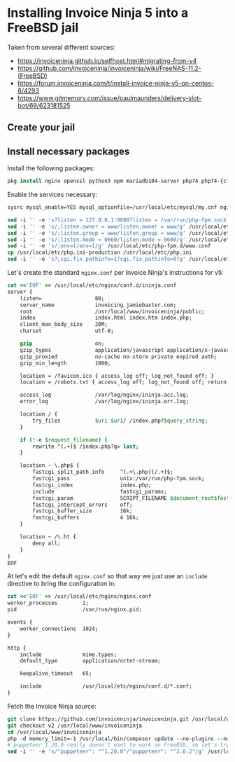 # Installing Invoice Ninja 5 into a FreeBSD jail

Taken from several different sources:
* https://invoiceninja.github.io/selfhost.html#migrating-from-v4
* https://github.com/invoiceninja/invoiceninja/wiki/FreeNAS-11.2-(FreeBSD)
* https://forum.invoiceninja.com/t/install-invoice-ninja-v5-on-centos-8/4293
* https://www.gitmemory.com/issue/paulmaunders/delivery-slot-bot/69/623181525

## Create your jail

## Install necessary packages

Install the following packages:

```tcsh
pkg install nginx openssl python3 npm mariadb104-server php74 php74-{ctype,pdo,pdo_mysql,session,iconv,filter,openssl,phar,mysqli,simplexml,xmlreader,xmlwriter,fileinfo,pear-PHP_Parser,tokenizer,gd,curl,gmp,json,zip,xml,readline,opcache,mbstring,bcmath,curl,partisan,extensions,dom,exif}
```

Enable the services necessary:

```tcsh
sysrc mysql_enable=YES mysql_optionfile=/usr/local/etc/mysql/my.cnf nginx_enable=YES php_fpm_enable=YES

```

```tcsh
sed -i '' -e 's?listen = 127.0.0.1:9000?listen = /var/run/php-fpm.sock?g' /usr/local/etc/php-fpm.d/www.conf
sed -i '' -e 's/;listen.owner = www/listen.owner = www/g' /usr/local/etc/php-fpm.d/www.conf
sed -i '' -e 's/;listen.group = www/listen.group = www/g' /usr/local/etc/php-fpm.d/www.conf
sed -i '' -e 's/;listen.mode = 0660/listen.mode = 0600/g' /usr/local/etc/php-fpm.d/www.conf
sed -i '' -e 's/;env=[/env=[/g' /usr/local/etc/php-fpm.d/www.conf
cp /usr/local/etc/php.ini-production /usr/local/etc/php.ini
sed -i '' -e 's?;cgi.fix_pathinfo=1?cgi.fix_pathinfo=0?g' /usr/local/etc/php.ini
```

Let's create the standard `nginx.conf` per Invoice Ninja's instructions for v5:

```tcsh
cat <<'EOF' >> /usr/local/etc/nginx/conf.d/ininja.conf
server {
	listen=					80;
	server_name				invoicing.jamiebaxter.com;
	root					/usr/local/www/invoiceninja/public;
	index					index.html index.htm index.php;
	client_max_body_size	20M;
	charset					utf-8;

	gzip					on;
	gzip_types				application/javascript application/x-javascript text/javascript text/plain application/xml application/json;
	gzip_proxied			no-cache no-store private expired auth;
	gzip_min_length			1000;

	location = /favicon.ico { access_log off; log_not_found off; }
	location = /robots.txt { access_log off; log_not_found off; return 200 "User-agent: *\nDisallow: /\n";}

	access_log				/var/log/nginx/ininja.acc.log;
	error_log				/var/log/nginx/ininja.err.log;

	location / {
		try_files			$uri $uri/ /index.php?$query_string;
	}

	if (!-e $request_filename) {
		rewrite ^(.+)$ /index.php?q= last;
	}

	location ~ \.php$ {
		fastcgi_split_path_info		^(.+\.php)(/.+)$;
		fastcgi_pass				unix:/var/run/php-fpm.sock;
		fastcgi_index				index.php;
		include						fastcgi_params;
		fastcgi_param				SCRIPT_FILENAME $document_root$fastcgi_script_name;
		fastcgi_intercept_errors	off;
		fastcgi_buffer_size			16k;
		fastcgi_buffers				4 16k;
	}

	location ~ /\.ht {
		deny all;
	}
}
EOF
```

At let's edit the default `nginx.conf` so that way we just use an `include` directive to bring the configuration in:

```tcsh
cat <<'EOF' >> /usr/local/etc/nginx/nginx.conf
worker_processes		1;
pid						/var/run/nginx.pid;

events {
	worker_connections	1024;
}

http {
	include				mime.types;
	default_type		application/octet-stream;

	keepalive_timeout	65;

	include				/usr/local/etc/nginx/conf.d/*.conf;
}
```

Fetch the Invoice Ninja source:

```tcsh
git clone https://github.com/invoiceninja/invoiceninja.git /usr/local/www/invoiceninja
git checkout v2 /usr/local/www/invoiceninja
cd /usr/local/www/invoiceninja
php -d memory_limit=-1 /usr/local/bin/composer update --no-plugins --no-scripts
# puppeteer 1.20.0 really doesn't want to work on FreeBSD, so let's try 3.0.2
sed -i '' -e 's/"puppeteer": "^1.20.0"/"puppeteer": "^3.0.2"/g' /usr/local/www/invoiceninja/package.json
```

